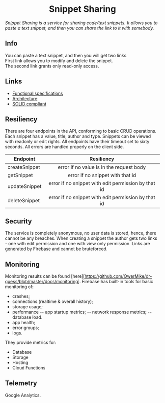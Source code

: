 <p align="center">
<h1 align="center">Snippet Sharing</h1>
</p>

*Snippet Sharing is a service for sharing code/text snippets. It allows you to paste a text snippet, and then you can share the link to it with somebody.*

## Info
You can paste a text snippet, and then you will get two links.  
First link allows you to modify and delete the snippet.  
The second link grants only read-only access.

## Links
- [Functional specifications][1]
- [Architecture][2]
- [SOLID compliant][3]

[1]: https://github.com/QwerMike/dr-guess/blob/master/docs/func-spec-uml.svg
[2]: https://github.com/QwerMike/dr-guess/blob/master/docs/architecture.md
[3]: https://github.com/QwerMike/dr-guess/blob/master/docs/solid-compliant.md

## Resiliency
There are four endpoints in the API, conforming to basic CRUD operations.
Each snippet has a value, title, author and type.
Snippets can be viewed with readonly or edit rights.
All endpoints have their timeout set to sixty seconds.
All errors are handled properly on the client side.

|    Endpoint    |                       Resiliency                     |
| -------------- |:----------------------------------------------------:|
| createSnippet  | error if no value is in the request body             |
| getSnippet     | error if no snippet with that id                     |
| updateSnippet  | error if no snippet with edit permission by that id  |
| deleteSnippet  | error if no snippet with edit permission by that id  |

## Security
The service is completely anonymous, no user data is stored, hence, there cannot be any breaches.
When creating a snippet the author gets two links - one with edit permission 
and one with view only permission.
Links are generated by Firebase and cannot be bruteforced.

## Monitoring
Monitoring results can be found [here][https://github.com/QwerMike/dr-guess/blob/master/docs/monitoring].
Firebase has built-in tools for basic monitoring of:
- crashes;
- connections (realtime & overall history);
- storage usage;
- performance
-- app startup metrics;
-- network response metrics;
-- database load.
- app health;
- error groups;
- logs.

They provide metrics for:
- Database
- Storage
- Hosting
- Cloud Functions

## Telemetry
Google Analytics.
